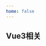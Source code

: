 ```yaml
---
home: false
---
```

## Vue3相关
<style>
@media screen and (min-width: 400px) {
  .theme-default-content:not(.custom) {
    margin-left: 240px;
  }
  .page-meta, .page-nav {
    margin-left: 240px;
  }
}
</style>

